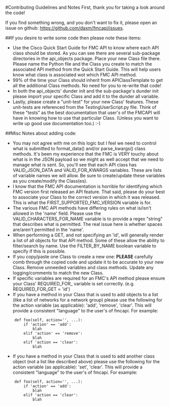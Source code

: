 #Contributing Guidelines and Notes
First, thank you for taking a look around the code!

If you find something wrong, and you don't want to fix it, please open an issue on github:
https://github.com/daxm/fmcapi/issues.

##If you desire to write some code then please note these items:
* Use the Cisco Quick Start Guide for FMC API to know where each API class should be stored. As you can see there are 
several sub-package directories in the api_objects package. Place your new Class file there.  Please name the Python 
file and the Class you create to match the associated API method from the Quick Start Guide.  This will help users know 
what class is associated wot which FMC API method.
* 99% of the time your Class should inherit from APIClassTemplate to get all the additional Class methods. No need for 
you to re-write that code!
* In both the api_objects' dunder init and the sub-package's dunder init please import your specific Class and add it to
 the dunder all variable.
* Lastly, please create a "unit-test" for your new Class' features. These unit-tests are referenced from the 
TestingUserScript.py file.  Think of these "tests" as the best documentation that user's of the FMCAPI will have in
knowing how to use that particular Class.  (Unless you want to write up good use documentation too.)  :-)

##Misc Notes about adding code:
* You may not agree with me on this logic but I feel we need to control what is submitted to format_data() and/or 
parse_kwargs() class methods. It's been my experience that the FMC is VERY touchy about what is in the JSON payload so 
we might as well accept that we need to manage what is sent. So, you'll see that each API class has VALID_JSON_DATA and 
VALID_FOR_KWARGS variables. These are lists of variable names we will allow. Be sure to create/update these variables as
 you create/modify the Class(es).
* I know that the FMC API documentation is horrible for identifying which FMC version first released an API feature.
That said, please do your best to associate your Class to the correct version in which it was released.  This is what 
the FIRST_SUPPORTED_FMC_VERSION variable is for.
* The various FMC API methods have differing rules on what is/isn't allowed in the 'name' field.  Please use the
VALID_CHARACTERS_FOR_NAME variable is to provide a regex "string" that describes what is permitted.  The real issue
here is whether spaces are/aren't permitted in the 'name'.
* When performing a GET, and not specifying an 'id', will generally render a list of all objects for that API method.
Some of these allow the ability to filter/search by name.  Use the FILTER_BY_NAME boolean variable to specify if this
is possible.
* If you copy/paste one Class to create a new one:  **PLEASE** carefully comb through the copied code and update it to be
accurate to your new Class.  Remove unneeded variables and class methods.  Update any logging/comments to match the
new Class.
* If specific variables are required for an FMC's API method please ensure your Class' REQUIRED_FOR_<method> variable
is set correctly.  (e.g. REQUIRED_FOR_GET = 'id')
* If you have a method in your Class that is used to add objects to a list (like a list of networks for a network group)
please use the following for the action variable (as applicable): 'add', 'remove', 'clear'.  This will provide a 
consistent "language" to the user's of fmcapi.
For example:
```
    def foo(self, action='', ...):
        if 'action' == 'add':
            blah
        elif 'action' == 'remove':
            blah
        elif 'action == 'clear':
            blah
```
* If you have a method in your Class that is used to add another class object (not a list like described above)
please use the following for the action variable (as applicable): 'set', 'clear'.  This will provide a  consistent 
"language" to the user's of fmcapi.
For example:
```
    def foo(self, action='', ...):
        if 'action' == 'add':
            blah
        elif 'action == 'clear':
            blah
```

       